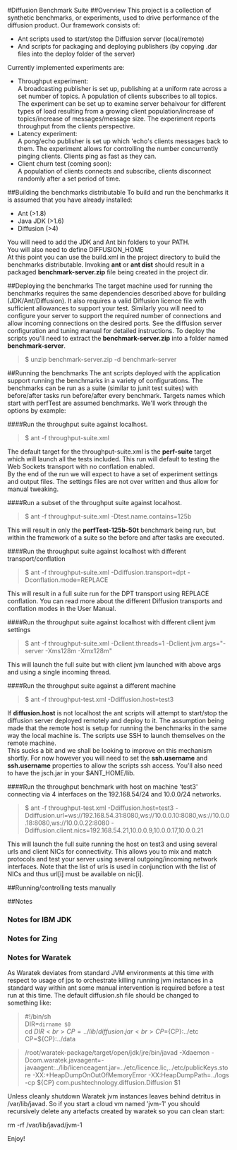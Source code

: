 #Diffusion Benchmark Suite
##Overview
This project is a collection of synthetic benchmarks, or experiments, used to
drive performance of the diffusion product. Our framework consists of:

* Ant scripts used to start/stop the Diffusion server (local/remote)
* And scripts for packaging and deploying publishers (by copying .dar files into
the deploy folder of the server)  

Currently implemented experiments are:

* Throughput experiment:<br>
    A broadcasting publisher is set up, publishing at a uniform rate across a 
    set number of topics. A population of clients subscribes to all topics. The
    experiment can be set up to examine server behaivour for different types of
    load resulting from a growing client population/increase of topics/increase
    of messages/message size. The experiment reports throughput from the clients
    perspective.
* Latency experiment:<br>
    A pong/echo publisher is set up which 'echo's clients messages back to them.
    The experiment allows for controlling the number concurrently pinging
    clients. Clients ping as fast as they can.
* Client churn test (coming soon):<br>
    A population of clients connects and subscribe, clients disconnect randomly
    after a set period of time.

##Building the benchmarks distributable
To build and run the benchmarks it is assumed that you have already installed:

* Ant (>1.8)
* Java JDK (>1.6)
* Diffusion (>4)

You will need to add the JDK and Ant bin folders to your PATH. <br>
You will also need to define DIFFUSION_HOME<br>
At this point you can use the build.xml in the project directory to build the
benchmarks distributable. Invoking __ant__ or __ant dist__ should result
in a packaged __benchmark-server.zip__ file being created in the project dir.<br>

##Deploying the benchmarks
The target machine used for running the benchmarks requires the same
dependencies described above for building (JDK/Ant/Diffusion). It also requires
a valid Diffusion licence file with sufficient allowances to support your test.
Similarly you will need to configure your server to support the required number
of connections and allow incoming connections on the desired ports. See the
diffusion server configuration and tuning manual for detailed instructions.
To deploy the scripts you'll need to extract the __benchmark-server.zip__ into
a folder named __benchmark-server__.<br>
>    $ unzip benchmark-server.zip -d benchmark-server

##Running the benchmarks
The ant scripts deployed with the application support running the benchmarks
in a variety of configurations. The benchmarks can be run as a suite (similar
to junit test suites) with before/after tasks run before/after every benchmark.
Targets names which start with perfTest are assumed benchmarks. We'll work
through the options by example:

####Run the throughput suite against localhost.
>    $ ant -f throughput-suite.xml<br>

The default target for the throughput-suite.xml is the __perf-suite__ target
which will launch all the tests included. This run will default to testing the
Web Sockets transport with no conflation enabled.<br>
By the end of the run we will expect to have a set of experiment settings and
output files. The settings files are not over written and thus allow for
manual tweaking.

####Run a subset of the throughput suite against localhost.
>    $ ant -f throughput-suite.xml -Dtest.name.contains=125b<br>

This will result in only the __perfTest-125b-50t__ benchmark being run, but
within the framework of a suite so the before and after tasks are executed.

####Run the throughput suite against localhost with different transport/conflation
>    $ ant -f throughput-suite.xml -Ddiffusion.transport=dpt -Dconflation.mode=REPLACE<br>

This will result in a full suite run for the DPT transport using REPLACE conflation.
You can read more about the different Diffusion transports and conflation modes
in the User Manual.

####Run the throughput suite against localhost with different client jvm settings
>   $ ant -f throughput-suite.xml -Dclient.threads=1 -Dclient.jvm.args="-server -Xms128m -Xmx128m"

This will launch the full suite but with client jvm launched with above args
and using a single incoming thread.

####Run the throughput suite against a different machine
>    $ ant -f throughput-test.xml -Ddiffusion.host=test3<br>

If __diffusion.host__ is not localhost the ant scripts will attempt to
start/stop the diffusion server deployed remotely and deploy to it. The
assumption being made that the remote host is setup for running the benchmarks
in the same way the local machine is. The scripts use SSH to launch themselves
on the remote machine.<br>
This sucks a bit and we shall be looking to improve on this mechanism
shortly. For now however you will need to set the __ssh.username__ and
__ssh.username__ properties to allow the scripts ssh access. You'll also need
to have the jsch.jar in your $ANT_HOME/lib.

####Run the throughput benchmark with host on machine 'test3' connecting via 4 interfaces on the 192.168.54/24 and 10.0.0/24 networks.

>    $ ant -f throughput-test.xml -Ddiffusion.host=test3 -Ddiffusion.url=ws://192.168.54.31:8080,ws://10.0.0.10:8080,ws://10.0.0.18:8080,ws://10.0.0.22:8080 -Ddiffusion.client.nics=192.168.54.21,10.0.0.9,10.0.0.17,10.0.0.21 <br>

This will launch the full suite running the host on test3 and using several
urls and client NICs for connectivity. This allows you to mix and match
protocols and test your server using several outgoing/incoming network
interfaces. Note that the list of urls is used in conjunction with the list of
NICs and thus url[i] must be available on nic[i].

##Running/controlling tests manually


##Notes

### Notes for IBM JDK
### Notes for Zing
### Notes for Waratek
As Waratek deviates from standard JVM environments at this time with respect to usage of jps to orchestrate
killing running jvm instances in a standard way within ant some manual intervention is required before a test
run at this time. The default diffusion.sh file should be changed to something like:

>  #!/bin/sh<br>
>  DIR=`dirname $0`<br>
>  cd $DIR<br>
>  CP=../lib/diffusion.jar<br>
>  CP=${CP}:../etc<br>
>  CP=${CP}:../data<br>

>  /root/waratek-package/target/open/jdk/jre/bin/javad -Xdaemon  -Dcom.waratek.javaagent=-javaagent:../lib/licenceagent.jar=../etc/licence.lic,../etc/publicKeys.store -XX:+HeapDumpOnOutOfMemoryError -XX:HeapDumpPath=../logs -cp ${CP} com.pushtechnology.diffusion.Diffusion $1<br>

Unless cleanly shutdown Waratek jvm instances leaves behind detritus in /var/lib/javad. So if you start
a cloud vm named 'jvm-1' you should recursively delete any artefacts created by waratek so you can clean
start:

  rm -rf /var/lib/javad/jvm-1

Enjoy!
